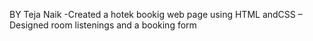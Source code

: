 BY Teja Naik
-Created a hotek bookig web page using HTML andCSS
– Designed room listenings and a booking form
